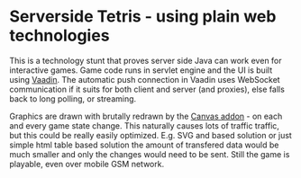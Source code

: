 # Serverside Tetris - using plain web technologies

This is a technology stunt that proves server side Java can work even for
interactive games. Game code runs in servlet engine and the UI is built using
[Vaadin](http://vaadin.com/). The automatic push connection in Vaadin uses 
WebSocket communication if it suits for both client and server (and proxies), 
else falls back to long polling, or streaming. 

Graphics are drawn with brutally
redrawn by the [Canvas addon](http://vaadin.com/directory#addon/canvas) - on 
each and every game state change. This naturally causes lots of traffic
traffic, but this could be really easily optimized. E.g. SVG and based 
solution or just simple html table based solution the amount of transfered data
 would be much smaller and only the changes would need to be sent. 
Still the game is playable, even over mobile GSM network.

	